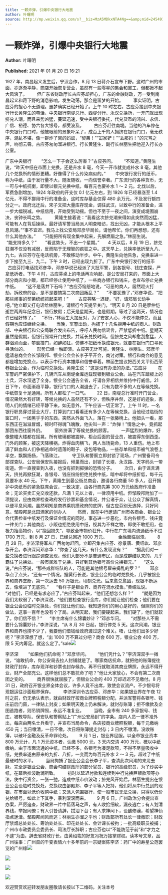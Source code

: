 ```yaml
---
title: 一颗炸弹，引爆中央银行大地震
author: 叶曙明
source: http://mp.weixin.qq.com/s?__biz=MzA5MDkxNTA4Ng==&amp;mid=2454910585&amp;idx=1&amp;sn=852b706c7619697d4ffc9f4d2b04f9c0&amp;chksm=87a23e18b0d5b70e19ba41c459ffb968de6b5613d82346363b32b3c14fb4fb0a76f5babafc12#rd
---
```


# 一颗炸弹，引爆中央银行大地震

**Author:** 叶曙明

**Published:** 2021 年 01 月 20 日 16:21

1927 年，南昌起义发生后，宁汉合作，8 月 13 日蒋介石宣布下野。这时广州的市面，亦逐渐平静，商店开始恢复营业，虽然有一些零星的集会和罢工，但都掀不起大风浪了。        但广东省财政厅长古应芬却担心，广东的金融财政，万一受到南昌起义和蒋下野的消息影响，发生动荡，那会是噩梦的开始。        事实证明，古应芬的担心不无道理。噩梦确实已经开始了。上午 10 时左右，古应芬接到中央银行行长黄隆生的电话，中央银行南堤总行、西堤分行、永汉兑换所，一开门就出现挤兑人潮，而且来势凶猛，蔓延迅速，受中央银行委托，代兑货币的鸿兴、永信、广信、裕德、协六各大银号，都受波及。        古应芬赶往南堤。当他的汽车停在中央银行门口时，他被眼前的景象吓呆了，成百上千的人拥挤在银行门口，毫无秩序，混乱不堪，像一群炸了窝的蚂蚁，“契弟！”“冚家铲！”“丢那妈！”的咒骂之声，响彻云霄。古应芬匆匆溜进银行。行长黄隆生、副行长林丽生把他迎入行长办公室。

广东中央银行        “怎么一下子会这么厉害？”古应芬问。       “不知道。”黄隆生说，“昨天中纸在市面上兑换，还是升水 8 毫，今天一开市就变成补水 8 毫。其他几个兑换所的情形更糟。好像得了什么传染病似的。”        中央银行发行的纸币，称为中纸，由于发行量不大，随发随收，一向信誉卓著。广东流行的各种货币，无一可与中纸抗衡，即使以银元兑换中纸，每百元也要补水 1 ～ 2 元。北伐以后，军费急剧增加，1924 年政府的开支仅 0.1 亿元左右，到 1926 年已经暴涨至 1.4 亿元，不得不挪用中行的准备金，这时库存基金仅得 480 余万元，不及发行额四分之一。政府北迁后，宋子文把大量库存现金，调往武汉，以致中行的准备金，进一步大幅锐减。中纸信用，开始受到动摇。但也不至于一夜之间，演变成堤围崩决，丧钟长鸣之势。        黄隆生接着说：“我看这次挤兑潮来得如此突然而凶猛，可能有人在背后操纵。最好请军警当局派人明查暗访，找出元凶，才能从根本上平息风潮。”“事不宜迟。我马上找公安局邓彦华局长，请他帮忙。你们再想想，还有什么其他办法。”      “只能把所有现金集中起来，先解燃眉之急。”林丽生说。       “能支持多久？”       “看这势头，不出一个星期。”       4 天以后，8 月 19 日，挤兑狂潮不仅没有减弱，反而陷于无理智的疯狂之中。这天早上，兑换率低折至九八、九七。古应芬守在电话机旁，不敢移动半步。中午，黄隆生向他告急，兑换率进一步下挫至九三、九二。下午 3 时，已经出现九折了。广东中央银行发行的纸币         古应芬打电话找邓彦华，邓彦华说已经派了大批军警，到各银号、钱庄查探，严拿低折者。下午 4 时，古应芬桌上的电话再次响起，是公安局打来的，市面上大部分商店和小贩，都已经停止使用中纸了，一些商办银行和钱庄，也宣布停止兑换中纸。      “这不是落井下石吗？”古应芬恼怒地说，“可恶的商人，居然趁火打劫，拆政府的台，是不是要搞第二次商团叛乱？”      “不要犹豫了，”邓彦华说，“把那些闹事的契弟统统抓起来吧！”        古应芬略一迟疑，“好，请邓局长动手吧。”他立即又打电话给林丽生，请银行今天提早关门，“明天 8 月 20 日是廖仲恺逝世两周年纪念日，银行放假；后天是星期天，也是假期。等过了这两天，情况也许已经好转了。”     “不行，”林丽生大加反对，为了安定人心，不仅不能停兑，而且假期也应该继续兑换。      当晚，军警出动，拘捕了十几名拒用中纸的商人。财政部、中央银行和公安局联合发出布告，呼吁人民勿信谣言，严禁低折中纸。星期天虽然是假期，但银行照常开门兑换，并延长兑换时间。但挤兑之风却愈刮愈猛，人群汹涌而至，攀窗撞门，如醉如狂，仿佛不把纸币换成银元，就要在银行门口寻死寻活似的。        形势已经一触即溃。古应芬无计可施。黄隆生、林丽生、邓彦华邀请总商会会长邹殿邦、银业公会会长李子平开会，商讨对策。银行和商会的意见都是增加兑换点，以表示中行资本雄厚和信誉卓着。林丽生提议把西关太平街西荣巷银业公会，作为临时兑换处。黄隆生说：“这是没有办法的办法。”古应芬         在军警的严密保护下，几辆汽车从南堤金库运载现银到银业公会。站在汽车踏板上的士兵，汗水湿透了全身。银业公会通告全省，吁请各界相信并维持中行威信。21 日下午，市面渐趋平静，银行门口的人潮退去了，只有为数不多的人在等候兑换。中纸恢复十足通用。所有人都松了一口气。       22 日，南堤总行准时开门营业，情况果然大有好转，等候兑换的人虽然还有不少，但秩序井然，这是好的迹象，表明人们的情绪已经平静下来。如无意外，下午应该一切正常了。上午 11 时，一名银行职员穿过营业大厅，打算到门口看看还有多少人在等候兑换，当他经过临街的窗口时，一团黑乎乎的东西，突然从外面飞入，落在一张藤椅上。他扭头一看，那东西正在滋滋冒烟，顿时吓得魂飞魄散，他尖叫一声：“炸弹！”情急之中，竟抓起那团东西往窗外扔。        窗外挤满了等候兑换的顾客。        一声猛烈的爆炸，好像整幢大楼都在摇晃，所有玻璃都被震碎。柜台后面的营业员，被震得东倒西歪。门外的顾客，被这天降横祸，炸得血肉横飞，两人当场毙命，13 人重伤。地上布满了鲜血和人们争相逃命时遗落的鞋子、皮包等物品，一些存单和纸币被气浪卷上半空，飘飘扬扬，飞落珠江。        守卫队和警察立即封锁了现场，广州警备司令部谍查队、公安局保安队接报后，倾巢而出，封锁了长堤、永汉路、天字码头一带街道。但一直搜查到入夜，也没有抓到掷弹的恐怖分子。        次日，由于谣言满天，挤兑再掀狂潮，各银号、钱庄纷纷拒绝兑换中纸，暗中却将中纸折低，每千元竟要补水 40 元。下午，黄隆生到晏公街总商会，邀请各行商董 50 多人，召开拥护中央纸币的紧急联席会议，一致决定，由各行商先筹 300 万元给政府作准备金；无论买卖汇兑交收还款，凡满 1 元以上者，一律须用中纸。但邹殿邦附加了一项提议，应由商界检查政府发行钞票和基金情况，并公诸于众，让公众了解真情，以便平息风潮。虽然明知是商界乘机摸政府的底牌，但古应芬别无选择，只好同意。邹殿邦是北园酒家的创办人         然而，就在中行邀请广州市各商会、银业公会代表检查中纸发行及保证金情况的同时，事态进一步恶化，市内各银号、钱庄竟一律关门；其他商店、小贩也拒绝使用中纸，视其为不祥之物，即使不敢拒用，也极力抬高物价，以“挽回损失”，导致全市物价狂升。中行在广东境内流通纸币不过 1700 万元，到 8 月 27 日，已经兑回近 1000 万元。         金融面临崩溃。       8 月 28 日，李济深将军从广西匆匆赶回。立即召集古应芬、徐景唐、黄绍竑、邓彦华开会。李济深问邓彦华：“你查了这几天，有什么发现没有？”      “据我们对一些兑换者进行跟踪调查发现，他们大部分不是普通市民，而是成群结队来的，几乎霸住了兑换处。一般市民难于兑换，只好到其他银号高价兑换银元。”      “这么说，”古应芬说，“那些成群结队的人，可能是其他银号雇来捣乱的罗？”        邓彦华点了点头，“还有一个情况。据黄行长说，银业公会的临时兑换处，几乎被银业界和商界垄断，第一次运去 50 万银元，顷刻兑光。后来愈兑愈凶，现银不断运去，像填进了无底洞。”      “看样子是银业界、商界在混水摸鱼。”黄绍竑说。      “对他们，已经是有求必应了，”古应芬叫起来，“他们还想怎么样？”       “就是因为我们太软弱了，”李济深说，“他们要检查银行金库，你们就让他们检查；他们要在银业公会设临时兑换处，你们就让他们设。我知道你们的用心是好的，但照你们的做法，这事一百年也没有个了局。从明天起，我们要硬起来。我们硬了，他们就软了。你们信不信？”      “李主席有什么锦囊妙计？”邓彦华问。      “对那些人不需要什么锦囊妙计，”李济深说，“从 8 月 30 日起，银行停兑 5 天。这次风潮，银业界和商界也捞不少了，我要他们借钱给政府渡过这个难关。唔，让他们出多少好呢？”李济深想了想，“出 1000 万不算过分吧？商会 600 万，银业公会 400 万，限 5 天内筹足。就这么定了。”sale![](https://mmbiz.qpic.cn/mmbiz_jpg/PJWG74pLsMal59JGRRAPYnBrQLfa8njM8zsdynM9VK1cObFlNB3ohjhQdrhcMkdggMoJuqNyHrIc2SWyHCEB8g/640)

李济深        “如果他们抗命呢？”邓彦华问。       “他们凭什么？”李济深双手一摊说，“谁敢抗命，你公安局去拉人封铺就是了。哪家商店抗命，就把他的账簿提往财政厅封存，库存现洋和钞票也封存候办。再不行就取消其商业牌照，永远不得开业，财产全部充公。这样他们总不敢抗命了吧？”他让大家放心，不会有第二次商团之变的。        商界很快就屈服了，但银业公会的 400 万却迟迟不见缴付。8 月 31 日，政府召开银业界全体会议，许多人竟不出席，致使会议流产。不少银号将现银运往沙面租界保存。        李济深训令古应芬、邓彦华：如果银业界在午夜 12 时之前，仍无承认表示，就由财政厅按商业牌照税额分配，并派军警将各银号、钱庄前后门窗，一律贴上封皮；如果明天晚上仍未解决，就封存账簿；拒不缴款及企图逃跑者，则吊销牌照，永远不准复业。        当晚，全市有 240 多家银号、钱庄，被教导队、保安队和警察贴上“广州公安局封”的字条。店内人员一律不准外出，每店由两名士兵看守，并宣布当局命令，各店按商业牌照税额，每千元缴纳 450 元；当日缴清，一日不缴，次日将账簿提走封存；3 日内不缴清，没收账簿，以破坏金融及反革命罪论处。       9 月 1 日，银业界屈服。以全市银业资本 800 万元计，凡 1 万元资本者，认缴 5000 元，3 天内交清 400 万元，概以中纸缴纳。由于市面流通的中纸，已经不多，各银号为凑足款项，不得不尽量吸收中纸，兑换率遂由原来的九折、八折，一变而为每百元补水 2 ～ 3 元，超过了中纸最硬时的水平。        当局拘捕了银业公会会长李子平，查清此次风潮的来龙去脉，完全是银业公会、商会勾结财政厅的部分官员、银行的高级职员，为了炒买中纸，在幕后推波助澜所致。        初时以延迟付款和连续到中行兑换巨额款项等办法，使中行资金，一张一弛，造成中纸市价波动；挤兑风开始后，林丽生提出在银业公会设临时兑换处，兑换权由邹殿邦、李子平等人把持，他们将从中行兑到的现银，在市面以低价收购中纸；又派人包围银行，使一般市民无法兑换，只得以低价兑给银号。如此上下其手，暴利滚滚而来。       9 月 6 日，广州政治分会提出查办案，严厉追查，财政界一片中箭落马之声，有人收拾细软，漏夜逃亡；有人划清界线，举报同僚；有人引咎请辞，拭泪下台；有人求神问卜，设醮修禳，希望神仙指点迷津。邹殿邦闻风而逃；林丽生亦溜之乎也；财政部所有处长一律撤职；财政厅禁烟总处处长、筹饷处处长、印花处处长、会计课长被拘；一批高级职员被捕；广州市市政委员会委员长、司法厅长辞职；古应芬也以“不能防范于前”和“才力之不逮”为由，辞去省财政厅长，由黄绍竑的好友冯祝万接掌财权。读本号文章，品广州往事：广州菜的千变表情六十多年前的一宗疑案陈李济：药厂中的寿星公范罢览的广州缘![](https://mmbiz.qpic.cn/mmbiz_jpg/PJWG74pLsMal59JGRRAPYnBrQLfa8njMrEPPiby4T2038C4DN4SQa6U5XgCXXV9T6DJbu3ibGzD8lw5cprsdnrKA/640)

![](https://mmbiz.qpic.cn/mmbiz_jpg/PJWG74pLsMal59JGRRAPYnBrQLfa8njMEeZoErhGv0EvblcQ7kGLgxb1LKaS93KsGonIEiaiaWqVFoABgSPBXaRQ/640)

![](https://mmbiz.qpic.cn/mmbiz_jpg/PJWG74pLsMal59JGRRAPYnBrQLfa8njMD6EXcUPhWRpd7NaficZn3UXWuUly6ibQQHFVa6WPBAyDbCdPYx31WOcA/640)

![](https://mmbiz.qpic.cn/mmbiz_jpg/PJWG74pLsMal59JGRRAPYnBrQLfa8njMDoeqaQlKN3Lb7Sf7VicGbGGskza9mFCHldf0s70ZS5yJr9ibmKtKo6iaQ/640)

欢迎赞赏欢迎转发朋友圈敬请长按以下二维码，关注本号
